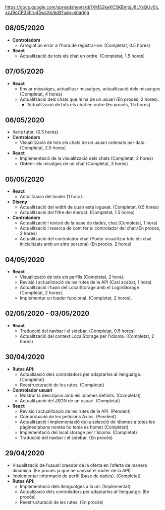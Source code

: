 https://docs.google.com/spreadsheets/d/1XMS2keKCSKBmpjJ8LYsQUv0iLxzJ9oCP35hru45wcXs/edit?usp=sharing


## 08/05/2020
- **Controladors**
	- Arreglat un error a l'hora de registrar-se. (Completat, 0.5 hores)
- **React**
	- Actualització de tots els chat en ordre. (Completat, 1.5 hores)

## 07/05/2020
- **React**
	- Enviar missatges, actualitzar missatges, actualització dels missatges (Completat, 4 hores)
	- Actualització dels chats que hi ha de un usuari (En procés, 2 hores).
		- Actualització de tots els chat en ordre (En procés, 1.5 hores).

## 06/05/2020
- Xarla tutor. (0.5 hores)
- **Controladors**
	- Visualització de tots els chats de un usuari ordenats per data. (Completat, 2.5 hores)
- **React**
	- Implementació de la visualització dels chats (Completat, 2 hores)
	- Obtenir els misatges de un chat (Completat, 3 hores)

## 05/05/2020
- **React**
	- Actulització del loader (1 hora).
- **Diseny**
	- Actualització del width de quan esta logueat. (Completat, 0.5 hores)
	- Actualització del filtre del mercat. (Completat, 1.5 hores)
- **Controladors**
	- Actualització i revisió de la base de dades, chat.(Completat, 1 hora)
	- Actualització i reserca de com fer el controlador del chat.(En proces, 2 hores)
	- Actualització del controlador chat (Poder visualitzar tots els chat inicialitzats amb un altre persona) (En procés. 2 hores)

## 04/05/2020
- **React**
	- Visualització de tots els perfils (Completat, 2 hora).
	- Revisió i actualització de les rutes de la API (Casi acabat, 1 hora).
	- Actualització i fusió del LocalStorage amb el LoginStorage (Completat, 2 hores).
	- Implementar un loader funcional. (Completat, 2 hores).

## 02/05/2020 - 03/05/2020
- **React**
	- Traducció del navbar i el sidebar. (Completat, 0.5 hores)
	- Actualització del context LocalStorage per l'idioma. (Completat, 2 hores)

## 30/04/2020
- **Rutes API**:
	- Actualizació dels controladors per adaptarlos al llenguatge. (Completat) 
	- Reestructuració de les rutes. (Completat)
- **Controlador usuari**
	- Mostrar la descripció amb els idiomes definits. (Completat)
	- Actualització del JSON de un usuari. (Completat)
- **React**
	- Revisió i actualització de les rutes de la API. (Pendent)
	- Comprobació de les peticions Axios. (Pendent)
	- Actualització i implementació de la selecció de idiomes a totes les pàgines(abans només ho tenia es home) (Completat)
	- Implementació del local storage per l'idioma. (Completat)
	- Traducció del navbar i el sidebar. (En procés)

## 29/04/2020
- Visualització de l’usuari creador de la oferta en l’oferta de manera dinàmica. (En procés ja que he canviat el router de la API)
- Implementar informació de perfil (base de dades). (Completat)
- **Rutes API**: 
	- Implementació dels llenguatges a la url. (Implementat) 
	- Actualizació dels controladors per adaptarlos al llenguatge. (En procés) 
	- Reestructuració de les rutes. (En procés)